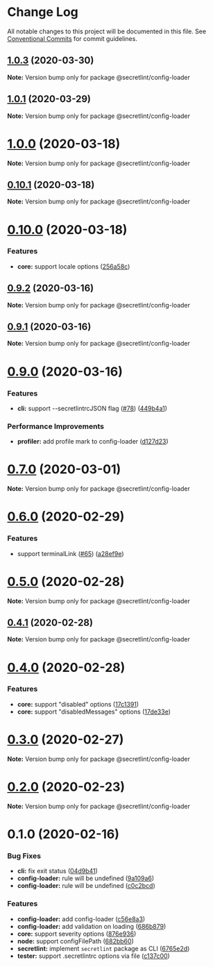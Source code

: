 # Change Log

All notable changes to this project will be documented in this file.
See [Conventional Commits](https://conventionalcommits.org) for commit guidelines.

## [1.0.3](https://github.com/secretlint/secretlint/compare/v1.0.2...v1.0.3) (2020-03-30)

**Note:** Version bump only for package @secretlint/config-loader





## [1.0.1](https://github.com/secretlint/secretlint/compare/v1.0.0...v1.0.1) (2020-03-29)

**Note:** Version bump only for package @secretlint/config-loader





# [1.0.0](https://github.com/secretlint/secretlint/compare/v0.10.1...v1.0.0) (2020-03-18)

**Note:** Version bump only for package @secretlint/config-loader





## [0.10.1](https://github.com/secretlint/secretlint/compare/v0.10.0...v0.10.1) (2020-03-18)

**Note:** Version bump only for package @secretlint/config-loader





# [0.10.0](https://github.com/secretlint/secretlint/compare/v0.9.2...v0.10.0) (2020-03-18)


### Features

* **core:** support locale options ([256a58c](https://github.com/secretlint/secretlint/commit/256a58c6cd03f585f15dd09972212ca6dfb70ac4))





## [0.9.2](https://github.com/secretlint/secretlint/compare/v0.9.1...v0.9.2) (2020-03-16)

**Note:** Version bump only for package @secretlint/config-loader





## [0.9.1](https://github.com/secretlint/secretlint/compare/v0.9.0...v0.9.1) (2020-03-16)

**Note:** Version bump only for package @secretlint/config-loader





# [0.9.0](https://github.com/secretlint/secretlint/compare/v0.7.3...v0.9.0) (2020-03-16)


### Features

* **cli:** support --secretlintrcJSON flag ([#78](https://github.com/secretlint/secretlint/issues/78)) ([449b4a1](https://github.com/secretlint/secretlint/commit/449b4a1c78c33722c41d1251d2dde4d8d040cf88))


### Performance Improvements

* **profiler:** add profile mark to config-loader ([d127d23](https://github.com/secretlint/secretlint/commit/d127d237843341d7704fe96852e0d4638da50eaa))





# [0.7.0](https://github.com/secretlint/secretlint/compare/v0.6.0...v0.7.0) (2020-03-01)

**Note:** Version bump only for package @secretlint/config-loader

# [0.6.0](https://github.com/secretlint/secretlint/compare/v0.5.0...v0.6.0) (2020-02-29)

### Features

-   support terminalLink ([#65](https://github.com/secretlint/secretlint/issues/65)) ([a28ef9e](https://github.com/secretlint/secretlint/commit/a28ef9eb9b3803984ec37bbbd9cdf35e7d4b67a6))

# [0.5.0](https://github.com/secretlint/secretlint/compare/v0.4.2...v0.5.0) (2020-02-28)

**Note:** Version bump only for package @secretlint/config-loader

## [0.4.1](https://github.com/secretlint/secretlint/compare/v0.4.0...v0.4.1) (2020-02-28)

**Note:** Version bump only for package @secretlint/config-loader

# [0.4.0](https://github.com/secretlint/secretlint/compare/v0.3.0...v0.4.0) (2020-02-28)

### Features

-   **core:** support "disabled" options ([17c1391](https://github.com/secretlint/secretlint/commit/17c1391cbd19edfe72f894fcf2e3a9d50fc4a7d2))
-   **core:** support "disabledMessages" options ([17de33e](https://github.com/secretlint/secretlint/commit/17de33eaef2408c63cbaeecb4038c8878a292ca0))

# [0.3.0](https://github.com/secretlint/secretlint/compare/v0.2.0...v0.3.0) (2020-02-27)

**Note:** Version bump only for package @secretlint/config-loader

# [0.2.0](https://github.com/secretlint/secretlint/compare/v0.1.2...v0.2.0) (2020-02-23)

**Note:** Version bump only for package @secretlint/config-loader

# 0.1.0 (2020-02-16)

### Bug Fixes

-   **cli:** fix exit status ([04d9b41](https://github.com/secretlint/secretlint/commit/04d9b412fe60eb638d0cb131d95ed4dcfcc4c11a))
-   **config-loader:** rule will be undefined ([9a109a6](https://github.com/secretlint/secretlint/commit/9a109a630c2062890a553c7b4d672b00b4db0724))
-   **config-loader:** rule will be undefined ([c0c2bcd](https://github.com/secretlint/secretlint/commit/c0c2bcdbb93536af219ce54bfa8019aff2f748c6))

### Features

-   **config-loader:** add config-loader ([c56e8a3](https://github.com/secretlint/secretlint/commit/c56e8a3b8f2b1dc5fc6b3306dbd3ef496b31feb5))
-   **config-loader:** add validation on loading ([686b879](https://github.com/secretlint/secretlint/commit/686b879928e60e3f886f0af50f3d51d495c364b0))
-   **core:** support severity options ([876e936](https://github.com/secretlint/secretlint/commit/876e9360c324232aeade50fd7767fe8bd08907a5))
-   **node:** support configFilePath ([682bb60](https://github.com/secretlint/secretlint/commit/682bb6021473e3a08a1e73704fd68bcff256c74d))
-   **secretlint:** implement `secretlint` package as CLI ([6765e2d](https://github.com/secretlint/secretlint/commit/6765e2d6a182e5e876f4c4ba5348101bf8f36806))
-   **tester:** support .secretlintrc options via file ([c137c00](https://github.com/secretlint/secretlint/commit/c137c00829d6ee903d0e81894e0d343fff94f089))
